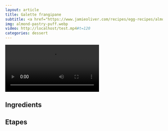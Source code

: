 ```yaml
---
layout: article
title: Galette frangipane
subtitle: <a href="https://www.jamieoliver.com/recipes/egg-recipes/almond-pastry-puff/">https://www.jamieoliver.com/recipes/egg-recipes/almond-pastry-puff/</a>
img: almond-pastry-puff.webp
video: http://localhost/test.mp4#t=120
categories: dessert
---
```


<div class="body">
  <div class="video">
    <video id="player" controls>
        <source src="{{ page.video }}" type="video/mp4">
    </video>
  </div>
  <h2>Ingredients</h2>
  <h2>Etapes</h2>
</div>
